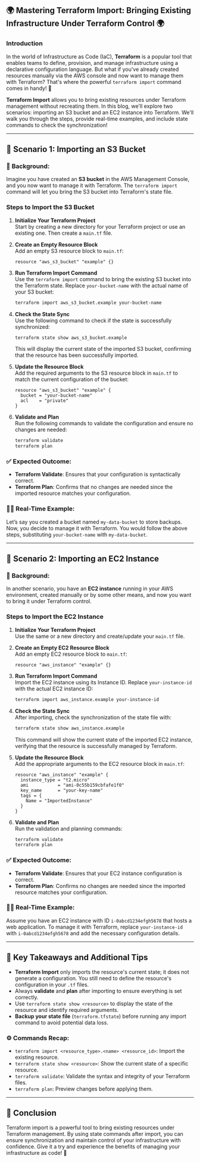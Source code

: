 ## 🌍 **Mastering Terraform Import: Bringing Existing Infrastructure Under Terraform Control** 🌍

### Introduction

In the world of Infrastructure as Code (IaC), **Terraform** is a popular tool that enables teams to define, provision, and manage infrastructure using a declarative configuration language. But what if you've already created resources manually via the AWS console and now want to manage them with Terraform? That's where the powerful `terraform import` command comes in handy! 🚀

**Terraform Import** allows you to bring existing resources under Terraform management without recreating them. In this blog, we'll explore two scenarios: importing an S3 bucket and an EC2 instance into Terraform. We'll walk you through the steps, provide real-time examples, and include state commands to check the synchronization!

---

## 🎯 **Scenario 1: Importing an S3 Bucket**

### 📝 **Background:**

Imagine you have created an **S3 bucket** in the AWS Management Console, and you now want to manage it with Terraform. The `terraform import` command will let you bring the S3 bucket into Terraform's state file.

### **Steps to Import the S3 Bucket**

1. **Initialize Your Terraform Project**  
   Start by creating a new directory for your Terraform project or use an existing one. Then create a `main.tf` file.

2. **Create an Empty Resource Block**  
   Add an empty S3 resource block to `main.tf`:
   ```hcl
   resource "aws_s3_bucket" "example" {}
   ```

3. **Run Terraform Import Command**  
   Use the `terraform import` command to bring the existing S3 bucket into the Terraform state. Replace `your-bucket-name` with the actual name of your S3 bucket:
   ```bash
   terraform import aws_s3_bucket.example your-bucket-name
   ```

4. **Check the State Sync**  
   Use the following command to check if the state is successfully synchronized:
   ```bash
   terraform state show aws_s3_bucket.example
   ```

   This will display the current state of the imported S3 bucket, confirming that the resource has been successfully imported.

5. **Update the Resource Block**  
   Add the required arguments to the S3 resource block in `main.tf` to match the current configuration of the bucket:
   ```hcl
   resource "aws_s3_bucket" "example" {
     bucket = "your-bucket-name"
     acl    = "private"
   }
   ```

6. **Validate and Plan**  
   Run the following commands to validate the configuration and ensure no changes are needed:
   ```bash
   terraform validate
   terraform plan
   ```

### ✅ **Expected Outcome:**

- **Terraform Validate**: Ensures that your configuration is syntactically correct.
- **Terraform Plan**: Confirms that no changes are needed since the imported resource matches your configuration.

### 🕵️‍♂️ **Real-Time Example:**

Let’s say you created a bucket named `my-data-bucket` to store backups. Now, you decide to manage it with Terraform. You would follow the above steps, substituting `your-bucket-name` with `my-data-bucket`.

---

## 🎯 **Scenario 2: Importing an EC2 Instance**

### 📝 **Background:**

In another scenario, you have an **EC2 instance** running in your AWS environment, created manually or by some other means, and now you want to bring it under Terraform control.

### **Steps to Import the EC2 Instance**

1. **Initialize Your Terraform Project**  
   Use the same or a new directory and create/update your `main.tf` file.

2. **Create an Empty EC2 Resource Block**  
   Add an empty EC2 resource block to `main.tf`:
   ```hcl
   resource "aws_instance" "example" {}
   ```

3. **Run Terraform Import Command**  
   Import the EC2 instance using its Instance ID. Replace `your-instance-id` with the actual EC2 instance ID:
   ```bash
   terraform import aws_instance.example your-instance-id
   ```

4. **Check the State Sync**  
   After importing, check the synchronization of the state file with:
   ```bash
   terraform state show aws_instance.example
   ```

   This command will show the current state of the imported EC2 instance, verifying that the resource is successfully managed by Terraform.

5. **Update the Resource Block**  
   Add the appropriate arguments to the EC2 resource block in `main.tf`:
   ```hcl
   resource "aws_instance" "example" {
     instance_type = "t2.micro"
     ami           = "ami-0c55b159cbfafe1f0"
     key_name      = "your-key-name"
     tags = {
       Name = "ImportedInstance"
     }
   }
   ```

6. **Validate and Plan**  
   Run the validation and planning commands:
   ```bash
   terraform validate
   terraform plan
   ```

### ✅ **Expected Outcome:**

- **Terraform Validate**: Ensures that your EC2 instance configuration is correct.
- **Terraform Plan**: Confirms no changes are needed since the imported resource matches your configuration.

### 🕵️‍♂️ **Real-Time Example:**

Assume you have an EC2 instance with ID `i-0abcd1234efgh5678` that hosts a web application. To manage it with Terraform, replace `your-instance-id` with `i-0abcd1234efgh5678` and add the necessary configuration details.

---

## 🧩 **Key Takeaways and Additional Tips**

- **Terraform Import** only imports the resource's current state; it does not generate a configuration. You still need to define the resource's configuration in your `.tf` files.
- Always **validate** and **plan** after importing to ensure everything is set correctly.
- Use `terraform state show <resource>` to display the state of the resource and identify required arguments.
- **Backup your state file** (`terraform.tfstate`) before running any import command to avoid potential data loss.

### ⚙️ **Commands Recap:**

- `terraform import <resource_type>.<name> <resource_id>`: Import the existing resource.
- `terraform state show <resource>`: Show the current state of a specific resource.
- `terraform validate`: Validate the syntax and integrity of your Terraform files.
- `terraform plan`: Preview changes before applying them.

---

## 🎉 **Conclusion**

Terraform import is a powerful tool to bring existing resources under Terraform management. By using state commands after import, you can ensure synchronization and maintain control of your infrastructure with confidence. Give it a try and experience the benefits of managing your infrastructure as code! 🌟
